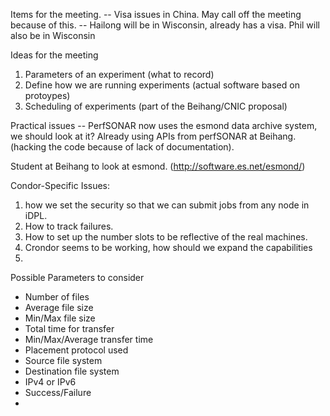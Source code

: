 Items  for the meeting.
--  Visa issues in China. May call off the meeting because of this. 
--  Hailong will be in Wisconsin, already has a visa. Phil will also be in Wisconsin

Ideas for the meeting
  1. Parameters of an experiment (what to record)
  2. Define how we are running experiments (actual software based on protoypes)
  3. Scheduling of experiments (part of the Beihang/CNIC proposal)
  
Practical issues -- PerfSONAR now uses the esmond data archive system, we should look at it?
Already using APIs from perfSONAR at Beihang. (hacking the code because of lack of documentation). 

Student at Beihang to look at esmond. (http://software.es.net/esmond/)

Condor-Specific Issues:
  1.  how we set the security so that we can submit jobs from any node in iDPL.
  2.  How to track failures.
  3.  How to set up the number slots to be reflective of the real machines.
  4.  Crondor seems to be working, how should we expand the capabilities
  5.  
  
Possible Parameters to consider
  * Number of files
  * Average file size
  * Min/Max file size
  * Total time for transfer
  * Min/Max/Average transfer time
  * Placement protocol used
  * Source file system
  * Destination file system
  * IPv4 or IPv6
  * Success/Failure
  * 

  

  
